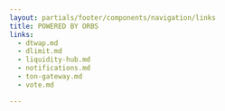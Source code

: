 ```yaml
---
layout: partials/footer/components/navigation/links
title: POWERED BY ORBS
links:
  - dtwap.md
  - dlimit.md
  - liquidity-hub.md
  - notifications.md
  - ton-gateway.md
  - vote.md

---
```


